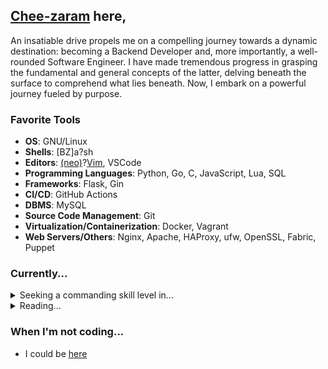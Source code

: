 ## [Chee-zaram](https://www.cheezaram.tech) here,
An insatiable drive propels me on a compelling journey towards a dynamic destination: becoming a Backend Developer and, more importantly, a well-rounded Software Engineer. I have made tremendous progress in grasping the fundamental and general concepts of the latter, delving beneath the surface to comprehend what lies beneath. Now, I embark on a powerful journey fueled by purpose.

### Favorite Tools
* **OS**: GNU/Linux
* **Shells**: [BZ]a?sh
* **Editors**: [(neo)](https://neovim.io/)?[Vim](https://www.vim.org/), VSCode
* **Programming Languages**: Python, Go, C, JavaScript, Lua, SQL
* **Frameworks**: Flask, Gin
* **CI/CD**: GitHub Actions
* **DBMS**: MySQL
* **Source Code Management**: Git
* **Virtualization/Containerization**: Docker, Vagrant
* **Web Servers/Others**: Nginx, Apache, HAProxy, ufw, OpenSSL, Fabric, Puppet

### Currently...
<details>
  <summary>Seeking a commanding skill level in...</summary>
  <ul>
    <li>Rust</li>
  </ul>
</details>

<details>
  <summary>Reading...</summary>
  <ul>
    <li>
      <a href="https://www.goodreads.com/en/book/show/7936425-more-money-than-god">More Money Than God: Hedge Funds and the Making of a New Elite</a>
    </li>
    <li>
      <a href="https://www.goodreads.com/book/show/25550614-programming-rust?from_search=true&from_srp=true&qid=5HA6nUtjZ2&rank=2">Programming Rust: Fast, Safe Systems Development</a>
    </li>
</details>

### When I'm not coding...
* I could be [here](https://twitter.com/CheezaramOkeke)
